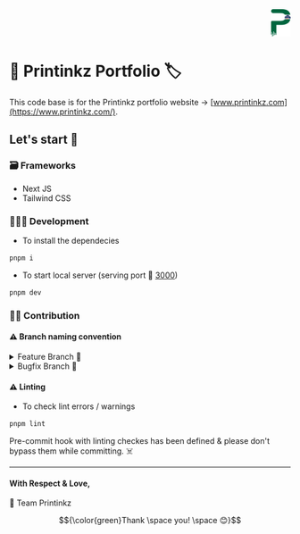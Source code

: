 <div align='right'>
  <img src='/assets/svgs/printinkz.svg' alt='Printinkz Logo' width='7%' />
</div>

# 🚀 Printinkz Portfolio 🏷️

This code base is for the Printinkz portfolio website → [www.printinkz.com](https://www.printinkz.com/).

## Let's start 🎇

### 🗃️ Frameworks

- Next JS
- Tailwind CSS

### 👨🏻‍💻 Development

- To install the dependecies

```bash
pnpm i
```

- To start local server (serving port 🔗 [3000](http://localhost:3000))

```bash
pnpm dev
```

### 🤝🏼 Contribution

#### ⚠️ Branch naming convention

<details>
<summary>Feature Branch 📂</summary>

Feature branch should start with "feature/\*\*", i.e.,

```
feature/animations
```

</details>

<details>
<summary>Bugfix Branch 📂</summary>

Feature branch should start with "bugfix/\*\*", i.e.,

```
bugfix/loader
```

</details>

#### ⚠️ Linting

- To check lint errors / warnings

```bash
pnpm lint
```

Pre-commit hook with linting checkes has been defined & please don't bypass them while committing. ☠️

---

#### With Respect & Love,

💚 Team Printinkz

$${\color{green}Thank \space you! \space 😊}$$
